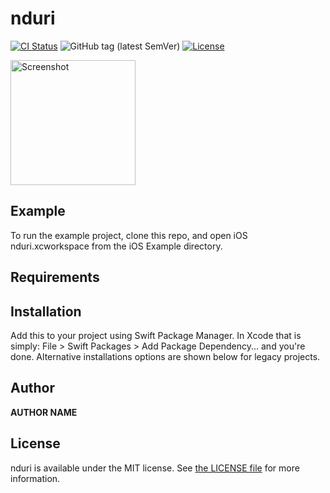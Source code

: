 # nduri

[![CI Status](http://img.shields.io/travis/__GITHUB_USERNAME__/nduri.svg?style=flat)](https://travis-ci.org/__GITHUB_USERNAME__/nduri)
![GitHub tag (latest SemVer)](https://img.shields.io/github/v/tag/__GITHUB_USERNAME__/nduri)
[![License](https://img.shields.io/github/license/__GITHUB_USERNAME__/nduri)](LICENSE)

<a href="https://placehold.it/400?text=Screen+shot"><img width=200 height=200 src="https://placehold.it/400?text=Screen+shot" alt="Screenshot" /></a>


## Example

To run the example project, clone this repo, and open iOS nduri.xcworkspace from the iOS Example directory.


## Requirements


## Installation

Add this to your project using Swift Package Manager. In Xcode that is simply: File > Swift Packages > Add Package Dependency... and you're done. Alternative installations options are shown below for legacy projects.

## Author

__AUTHOR NAME__


## License

nduri is available under the MIT license. See [the LICENSE file](LICENSE) for more information.
